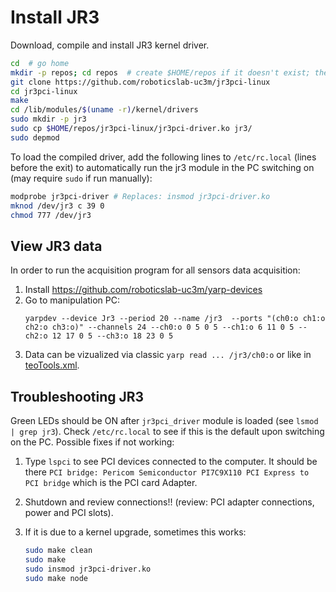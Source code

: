 # Install JR3

Download, compile and install JR3 kernel driver.
```bash
cd  # go home
mkdir -p repos; cd repos  # create $HOME/repos if it doesn't exist; then, enter it
git clone https://github.com/roboticslab-uc3m/jr3pci-linux
cd jr3pci-linux
make
cd /lib/modules/$(uname -r)/kernel/drivers
sudo mkdir -p jr3
sudo cp $HOME/repos/jr3pci-linux/jr3pci-driver.ko jr3/
sudo depmod
```

To load the compiled driver, add the following lines to `/etc/rc.local` (lines before the exit) to automatically run the jr3 module in the PC switching on (may require `sudo` if run manually):

```bash
modprobe jr3pci-driver # Replaces: insmod jr3pci-driver.ko
mknod /dev/jr3 c 39 0
chmod 777 /dev/jr3
```

## View JR3 data

In order to  run the acquisition program for all sensors data acquisition:
1. Install https://github.com/roboticslab-uc3m/yarp-devices
1. Go to manipulation PC:
   ```
   yarpdev --device Jr3 --period 20 --name /jr3  --ports "(ch0:o ch1:o ch2:o ch3:o)" --channels 24 --ch0:o 0 5 0 5 --ch1:o 6 11 0 5 --ch2:o 12 17 0 5 --ch3:o 18 23 0 5
   ```
1. Data can be vizualized via classic `yarp read ... /jr3/ch0:o` or like in [teoTools.xml](https://github.com/roboticslab-uc3m/teo-configuration-files/blob/762ebe5079e05da38602e21e2feccd9901d8513d/share/teoTools/scripts/teoTools.xml#L44-L71).

## Troubleshooting JR3

Green LEDs should be ON after `jr3pci_driver` module is loaded (see `lsmod | grep jr3`). Check `/etc/rc.local` to see if this is the default upon switching on the PC. Possible fixes if not working:

1. Type `lspci` to see PCI devices connected to the computer. It should be there `PCI bridge: Pericom Semiconductor PI7C9X110 PCI Express to PCI bridge` which is the PCI card Adapter.

1. Shutdown and review connections!! (review: PCI adapter connections, power and PCI slots).

1. If it is due to a kernel upgrade, sometimes this works:
   ```bash 
   sudo make clean
   sudo make
   sudo insmod jr3pci-driver.ko
   sudo make node
   ```
